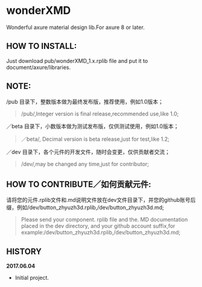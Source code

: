# wonderXMD
Wonderful axure material design lib.For axure 8 or later.

## HOW TO INSTALL:
Just download pub/wonderXMD_1.x.rplib file and put it to document/axure/libraries. 

## NOTE:
/pub 目录下，整数版本做为最终发布版，推荐使用，例如1.0版本；
> /pub/,Integer version is final release,recommended use,like 1.0;

／beta 目录下，小数版本做为测试发布版，仅供测试使用，例如1.0版本；
> ／beta/, Decimal version is beta release,just for test,like 1.2;

／dev 目录下，各个元件的开发文件，随时会变更，仅供贡献者交流；
> /dev/,may be changed any time,just for contributor;

## HOW TO CONTRIBUTE／如何贡献元件:
请将您的元件.rplib文件和.md说明文件放在dev文件目录下，并您的github账号后缀，例如/dev/button_zhyuzh3d.rplib,/dev/button_zhyuzh3d.md;
> Please send your component. rplib file and the. MD documentation placed in the dev directory, and your github account suffix,for example:/dev/button_zhyuzh3d.rplib,/dev/button_zhyuzh3d.md;

## HISTORY

**2017.06.04**
* Initial project.
